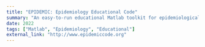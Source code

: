 ```yaml
---
title: "EPIDEMIC: Epidemiology Educational Code"
summary: "An easy-to-run educational Matlab toolkit for epidemiological analysis."
date: 2022
tags: ["Matlab", "Epidemiology", "Educational"]
external_link: "http://www.epidemiccode.org"
---
```

